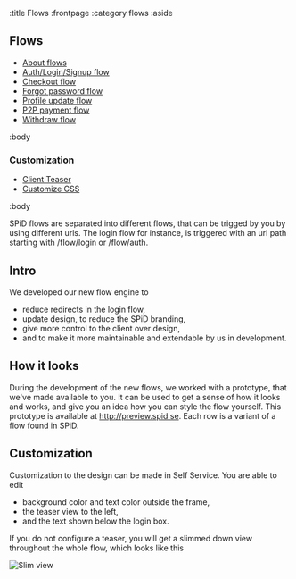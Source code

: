 :title Flows
:frontpage
:category flows
:aside
## Flows
- [About flows](/flows/flows/)
- [Auth/Login/Signup flow](/flows/auth-flow/)
- [Checkout flow](/flows/checkout-flow/)
- [Forgot password flow](/flows/password-flow/)
- [Profile update flow](/flows/profile-update-flow/)
- [P2P payment flow](/flows/p2p-checkout-flow/)
- [Withdraw flow](/flows/withdraw-flow/)

:body

### Customization

- [Client Teaser](/selfservice/client-teaser-documentation/)
- [Customize CSS](/selfservice/customize-css/)

:body

SPiD flows are separated into different flows, that can be trigged by you by using different urls.
The login flow for instance, is triggered with an url path starting with /flow/login or /flow/auth.

## Intro
We developed our new flow engine to

* reduce redirects in the login flow,
* update design, to reduce the SPiD branding,
* give more control to the client over design,
* and to make it more maintainable and extendable by us in development.

## How it looks
During the development of the new flows, we worked with a prototype, that we've made available to you.
It can be used to get a sense of how it looks and works, and give you an idea how you can style the flow yourself.
This prototype is available at http://preview.spid.se. Each row is a variant of a flow found in SPiD.

## Customization
Customization to the design can be made in Self Service. You are able to edit

* background color and text color outside the frame,
* the teaser view to the left,
* and the text shown below the login box.

If you do not configure a teaser, you will get a slimmed down view throughout the whole flow, which looks like this

![Slim view](/images/client_teaser/missing_teaser.png)